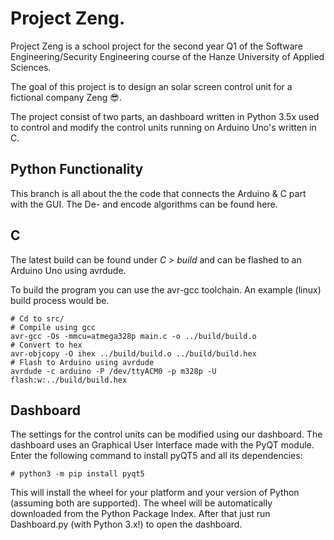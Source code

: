 # Project Zeng.
Project Zeng is a school project for the second year Q1 of the Software Engineering/Security Engineering course of the Hanze University of Applied Sciences.

The goal of this project is to design an solar screen control unit for a fictional company Zeng 😎.

The project consist of two parts, an dashboard written in Python 3.5x used to control and modify the control units running on Arduino Uno's written in C.

## Python Functionality
This branch is all about the the code that connects the Arduino & C part with the GUI. The De- and encode algorithms can be found here.

## C
The latest build can be found under *C > build* and can be flashed to an Arduino Uno using avrdude.

To build the program you can use the avr-gcc toolchain.
An example (linux) build process would be.

    # Cd to src/
    # Compile using gcc
    avr-gcc -Os -mmcu=atmega328p main.c -o ../build/build.o
    # Convert to hex
    avr-objcopy -O ihex ../build/build.o ../build/build.hex
    # Flash to Arduino using avrdude
    avrdude -c arduino -P /dev/ttyACM0 -p m328p -U flash:w:../build/build.hex

## Dashboard
The settings for the control units can be modified using our dashboard. The dashboard uses an Graphical User Interface made with the PyQT module. Enter the following command to install pyQT5 and all its dependencies:

    # python3 -m pip install pyqt5

This will install the wheel for your platform and your version of Python (assuming both are supported). The wheel will be automatically downloaded from the Python Package Index. After that just run Dashboard.py (with Python 3.x!) to open the dashboard.

